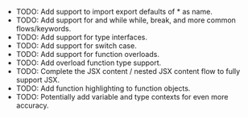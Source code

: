 - TODO: Add support to import export defaults of \* as name.
- TODO: Add support for and while while, break, and more common flows/keywords.
- TODO: Add support for type interfaces.
- TODO: Add support for switch case.
- TODO: Add support for function overloads.
- TODO: Add overload function type support.
- TODO: Complete the JSX content / nested JSX content flow to fully support JSX.
- TODO: Add function highlighting to function objects.
- TODO: Potentially add variable and type contexts for even more accuracy.

